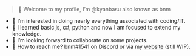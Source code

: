 > 👋 Welcome to my profile, I’m @kyanbasu also known as bnm

- 👀 I’m interested in doing nearly everything associated with coding/IT.
- 🌱 I learned basic js, c#, python and now I am focused to extend my knowledge.
- 🎈 I’m looking forward to collaborate on some projects.
- 📧 How to reach me? bnm#1541 on Discord or via my [website](https://bnm.uk.to/about) (still WIP).

<!---
these are comments
⭐⭐⭐  kyanbasu/kyanbasu is a special repository: its README.md will appear on your profile! 
--->
